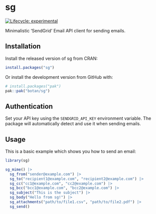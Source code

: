 
<!-- README.md is generated from README.Rmd. Please edit that file -->

# sg

<!-- badges: start -->

[![Lifecycle:
experimental](https://img.shields.io/badge/lifecycle-experimental-orange.svg)](https://lifecycle.r-lib.org/articles/stages.html#experimental)
<!-- badges: end -->

Minimalistic ‘SendGrid’ Email API client for sending emails.

## Installation

Install the released version of sg from CRAN:

``` r
install.packages("sg")
```

Or install the development version from GitHub with:

``` r
# install.packages("pak")
pak::pak("botan/sg")
```

## Authentication

Set your API key using the `SENDGRID_API_KEY` environment variable. The
package will automatically detect and use it when sending emails.

## Usage

This is a basic example which shows you how to send an email:

``` r
library(sg)

sg_mime() |>
  sg_from("sender@example.com") |>
  sg_to("recipient1@example.com", "recipient2@example.com") |>
  sg_cc("cc1@example.com", "cc2@example.com") |>
  sg_bcc("bcc1@example.com", "bcc2@example.com") |>
  sg_subject("This is the subject") |>
  sg_body("Hello from sg!") |>
  sg_attachments("path/to/file1.csv", "path/to/file2.pdf") |>
  sg_send()
```
